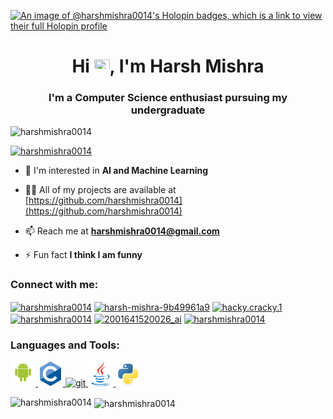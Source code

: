 [![An image of @harshmishra0014's Holopin badges, which is a link to view their full Holopin profile](https://holopin.me/harshmishra0014)](https://holopin.io/@harshmishra0014)<h1 align="center">Hi <img src="https://raw.githubusercontent.com/MartinHeinz/MartinHeinz/master/wave.gif" width="25" height="21" />, I'm Harsh Mishra</h1>
<h3 align="center">I'm a Computer Science enthusiast pursuing my undergraduate</h3>

<p align="left"> <img src="https://komarev.com/ghpvc/?username=harshmishra0014&label=Profile%20views&color=0e75b6&style=flat" alt="harshmishra0014" /> </p>

<p align="left"> <a href="https://twitter.com/harshmishra0014" target="blank"><img src="https://img.shields.io/twitter/follow/harshmishra0014?logo=twitter&style=for-the-badge" alt="harshmishra0014" /></a> </p>

- 🌱 I'm interested in **AI and Machine Learning**

- 👨‍💻 All of my projects are available at [https://github.com/harshmishra0014](https://github.com/harshmishra0014)

- 📫 Reach me at **harshmishra0014@gmail.com**

- ⚡ Fun fact **I think I am funny**

<h3 align="left">Connect with me:</h3>
<p align="left">
<a href="https://twitter.com/harshmishra0014" target="blank"><img align="center" src="https://raw.githubusercontent.com/rahuldkjain/github-profile-readme-generator/master/src/images/icons/Social/twitter.svg" alt="harshmishra0014" height="30" width="40" /></a>
<a href="https://linkedin.com/in/harsh-mishra-9b49961a9" target="blank"><img align="center" src="https://raw.githubusercontent.com/rahuldkjain/github-profile-readme-generator/master/src/images/icons/Social/linked-in-alt.svg" alt="harsh-mishra-9b49961a9" height="30" width="40" /></a>
<a href="https://fb.com/hacky.cracky.1" target="blank"><img align="center" src="https://raw.githubusercontent.com/rahuldkjain/github-profile-readme-generator/master/src/images/icons/Social/facebook.svg" alt="hacky.cracky.1" height="30" width="40" /></a>
<a href="https://instagram.com/harshmishra0014" target="blank"><img align="center" src="https://raw.githubusercontent.com/rahuldkjain/github-profile-readme-generator/master/src/images/icons/Social/instagram.svg" alt="harshmishra0014" height="30" width="40" /></a>
<a href="https://www.hackerrank.com/@2001641520026_ai" target="blank"><img align="center" src="https://raw.githubusercontent.com/rahuldkjain/github-profile-readme-generator/master/src/images/icons/Social/hackerrank.svg" alt="2001641520026_ai" height="30" width="40" /></a>
<a href="https://auth.geeksforgeeks.org/user/harshmishra0014" target="blank"><img align="center" src="https://raw.githubusercontent.com/rahuldkjain/github-profile-readme-generator/master/src/images/icons/Social/geeks-for-geeks.svg" alt="harshmishra0014" height="30" width="40" /></a>
</p>

<h3 align="left">Languages and Tools:</h3>
<p align="left"> <a href="https://developer.android.com" target="_blank" rel="noreferrer"> <img src="https://raw.githubusercontent.com/devicons/devicon/master/icons/android/android-original-wordmark.svg" alt="android" width="40" height="40"/> </a> <a href="https://www.cprogramming.com/" target="_blank" rel="noreferrer"> <img src="https://raw.githubusercontent.com/devicons/devicon/master/icons/c/c-original.svg" alt="c" width="40" height="40"/> </a> <a href="https://git-scm.com/" target="_blank" rel="noreferrer"> <img src="https://www.vectorlogo.zone/logos/git-scm/git-scm-icon.svg" alt="git" width="40" height="40"/> </a> <a href="https://www.java.com" target="_blank" rel="noreferrer"> <img src="https://raw.githubusercontent.com/devicons/devicon/master/icons/java/java-original.svg" alt="java" width="40" height="40"/> </a> <a href="https://www.python.org" target="_blank" rel="noreferrer"> <img src="https://raw.githubusercontent.com/devicons/devicon/master/icons/python/python-original.svg" alt="python" width="40" height="40"/> </a> </p>

<p><img align="left" src="https://github-readme-stats.vercel.app/api/top-langs?username=harshmishra0014&show_icons=true&locale=en&layout=compact" alt="harshmishra0014" /></p>

<p>&nbsp;<img align="center" src="https://github-readme-stats.vercel.app/api?username=harshmishra0014&show_icons=true&locale=en" alt="harshmishra0014" /></p>
